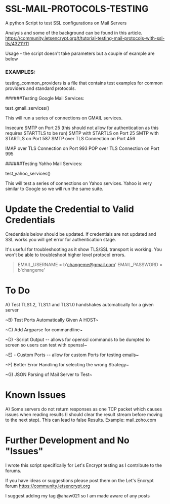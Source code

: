 # SSL-MAIL-PROTOCOLS-TESTING

A python Script to test SSL configurations on Mail Servers

Analysis and some of the background can be found in this article. https://community.letsencrypt.org/t/tutorial-testing-mail-protocols-with-ssl-tls/43211/11

Usage - the script doesn't take parameters but a couple of example are below

### EXAMPLES:

testing_common_providers is a file that contains test examples for common providers and standard protocols.

######Testing Google Mail Services:

test_gmail_services()

This will run a series of connections on GMAIL services.

Insecure SMTP on Port 25 (this should not allow for authentication as this requires STARTTLS to be run)
SMTP with STARTLS on Port 25
SMTP with STARTLS on Port 587
SMTP over TLS Connection on Port 456

IMAP over TLS Connection on Port 993
POP over TLS Connection on Port 995

######Testing Yahho Mail Services:

test_yahoo_services()

This will test a series of connections on Yahoo services. Yahoo is very similar to Google so we will run the same suite.

# Update the Credential to Valid Credentials

Credentials below should be updated. If credentials are not updated and SSL works you will get error for authentication stage.

It's useful for troubleshooting as it show TLS/SSL transport is working. You won't be able to troubleshoot higher level protocol errors.

> EMAIL_USERNAME = b'changeme@gmail.com'
EMAIL_PASSWORD = b'changeme'


# To Do

A) Test TLS1.2, TLS1.1 and TLS1.0 handshakes automatically for a given server

~B) Test Ports Automatically Given A HOST~

~C) Add Argparse for commandline~

~D) -Script Output -- allows for openssl commands to be dumpted to screen so users can test with openssl~

~E) - Custom Ports -- allow for custom Ports for testing emails~

~F) Better Error Handling for selecting the wrong Strategy~

~G) JSON Parsing of Mail Server to Test~

# Known Issues

A) Some servers do not return responses as one TCP packet which causes issues when reading results (I should clear the result stream before moving to the next step). This can lead to false Results. Example: mail.zoho.com

# Further Development and No "Issues"

I wrote this script specifically for Let's Encrypt testing as I contribute to the forums.

If you have ideas or suggestions please post them on the Let's Encrypt forum https://community.letsencrypt.org

I suggest adding my tag @ahaw021 so I am made aware of any posts
